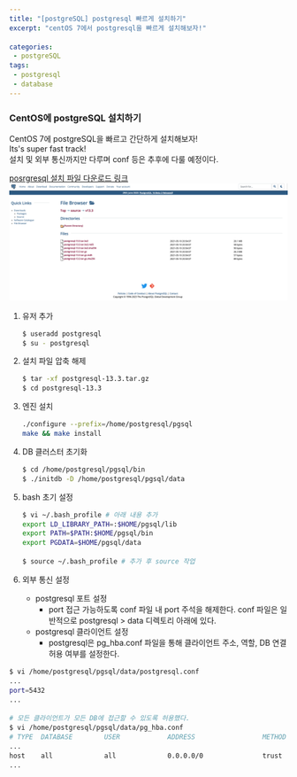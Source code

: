 ```yaml
---
title: "[postgreSQL] postgresql 빠르게 설치하기"
excerpt: "centOS 7에서 postgresql을 빠르게 설치해보자!"

categories:
 - postgreSQL
tags:
 - postgresql
 - database
---
```


### CentOS에 postgreSQL 설치하기
CentOS 7에 postgreSQL을 빠르고 간단하게 설치해보자!<br>
Its's super fast track!<br>
설치 및 외부 통신까지만 다루며 conf 등은 추후에 다룰 예정이다.

[posrgresql 설치 파일 다운로드 링크](https://www.postgresql.org/ftp/source)
![data flow](/assets/postgresql_install.png)

1. 유저 추가
    ```bash
    $ useradd postgresql
    $ su - postgresql
    ```

2. 설치 파일 압축 해제
    ```bash
    $ tar -xf postgresql-13.3.tar.gz
    $ cd postgresql-13.3
    ```

3. 엔진 설치
    ```bash
    ./configure --prefix=/home/postgresql/pgsql
    make && make install
    ```

4. DB 클러스터 초기화
    ```bash
    $ cd /home/postgresql/pgsql/bin
    $ ./initdb -D /home/postgresql/pgsql/data
    ```

5. bash 초기 설정
    ```bash
    $ vi ~/.bash_profile # 아래 내용 추가
    export LD_LIBRARY_PATH=:$HOME/pgsql/lib
    export PATH=$PATH:$HOME/pgsql/bin
    export PGDATA=$HOME/pgsql/data

    $ source ~/.bash_profile # 추가 후 source 작업
    ```

6. 외부 통신 설정
    - postgresql 포트 설정
      - port 접근 가능하도록 conf 파일 내 port 주석을 해제한다. conf 파일은 일반적으로 postgresql > data 디렉토리 아래에 있다.
    - postgresql 클라이언트 설정
      - postgresql은 pg_hba.conf 파일을 통해 클라이언트 주소, 역할, DB 연결 허용 여부를 설정한다.
```bash
$ vi /home/postgresql/pgsql/data/postgresql.conf
...
port=5432
...

# 모든 클라이언트가 모든 DB에 접근할 수 있도록 허용했다.
$ vi /home/postgresql/pgsql/data/pg_hba.conf
# TYPE  DATABASE        USER            ADDRESS                 METHOD
...
host    all             all             0.0.0.0/0               trust
...
```
    

